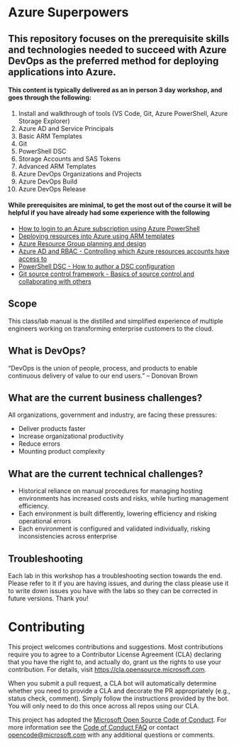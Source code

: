 # Azure Superpowers
 
## This repository focuses on the prerequisite skills and technologies needed to succeed with Azure DevOps as the preferred method for deploying applications into Azure.

#### This content is typically delivered as an in person 3 day workshop, and goes through the following:
1.	Install and walkthrough of tools (VS Code, Git, Azure PowerShell, Azure Storage Explorer)
2.	Azure AD and Service Principals
3.	Basic ARM Templates
4.	Git
5.	PowerShell DSC
6.	Storage Accounts and SAS Tokens
7.	Advanced ARM Templates
8.	Azure DevOps Organizations and Projects
9.	Azure DevOps Build
10.	Azure DevOps Release
 
#### While prerequisites are minimal, to get the most out of the course it will be helpful if you have already had some experience with the following
*   [How to login to an Azure subscription using Azure PowerShell](https://docs.microsoft.com/en-us/powershell/azure/authenticate-azureps)
*   [Deploying resources into Azure using ARM templates](https://docs.microsoft.com/en-us/azure/azure-resource-manager/resource-group-template-deploy)
*   [Azure Resource Group planning and design](https://docs.microsoft.com/en-us/azure/azure-resource-manager/resource-group-overview)
*   [Azure AD and RBAC - Controlling which Azure resources accounts have access to](https://docs.microsoft.com/en-us/azure/role-based-access-control/role-assignments-portal)
*   [PowerShell DSC - How to author a DSC configuration](https://docs.microsoft.com/en-us/powershell/scripting/dsc/configurations/configurations)
*   [Git source control framework - Basics of source control and collaborating with others](https://docs.microsoft.com/en-us/devops/develop/git/what-is-git)

## Scope
This class/lab manual is the distilled and simplified experience of multiple engineers working on transforming enterprise customers to the cloud.

## What is DevOps?
“DevOps is the union of people, process, and products to enable continuous delivery of value to our end users.” – Donovan Brown

## What are the current business challenges?
All organizations, government and industry, are facing these pressures: 
*	Deliver products faster
*	Increase organizational productivity
*	Reduce errors
*	Mounting product complexity

## What are the current technical challenges?
*	Historical reliance on manual procedures for managing hosting environments has increased costs and risks, while hurting management efficiency.
*	Each environment is built differently, lowering efficiency and risking operational errors
*	Each environment is configured and validated individually, risking inconsistencies across enterprise

## Troubleshooting
Each lab in this workshop has a troubleshooting section towards the end.  Please refer to it if you are having issues, and during the class please use it to write down issues you have with the labs so they can be corrected in future versions.  Thank you!

# Contributing

This project welcomes contributions and suggestions.  Most contributions require you to agree to a
Contributor License Agreement (CLA) declaring that you have the right to, and actually do, grant us
the rights to use your contribution. For details, visit https://cla.opensource.microsoft.com.

When you submit a pull request, a CLA bot will automatically determine whether you need to provide
a CLA and decorate the PR appropriately (e.g., status check, comment). Simply follow the instructions
provided by the bot. You will only need to do this once across all repos using our CLA.

This project has adopted the [Microsoft Open Source Code of Conduct](https://opensource.microsoft.com/codeofconduct/).
For more information see the [Code of Conduct FAQ](https://opensource.microsoft.com/codeofconduct/faq/) or
contact [opencode@microsoft.com](mailto:opencode@microsoft.com) with any additional questions or comments.
